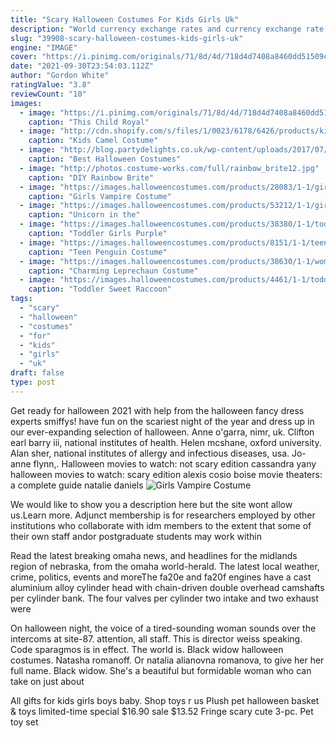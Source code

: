 ```yaml
---
title: "Scary Halloween Costumes For Kids Girls Uk"
description: "World currency exchange rates and currency exchange rate history. Up-to-the minute currency conversion, charts and"
slug: "39908-scary-halloween-costumes-kids-girls-uk"
engine: "IMAGE"
cover: "https://i.pinimg.com/originals/71/8d/4d/718d4d7408a8460dd51509c5bbd09ebb.jpg"
date: "2021-09-30T23:54:03.112Z"
author: "Gordon White"
ratingValue: "3.8"
reviewCount: "10"
images:
  - image: "https://i.pinimg.com/originals/71/8d/4d/718d4d7408a8460dd51509c5bbd09ebb.jpg"
    caption: "This Child Royal"
  - image: "http://cdn.shopify.com/s/files/1/0023/6178/6426/products/kids-camel-costume-brown-alternative-view1_600x.jpg?v=1602961848"
    caption: "Kids Camel Costume"
  - image: "http://blog.partydelights.co.uk/wp-content/uploads/2017/07/Kids-Witch-Costume.jpg"
    caption: "Best Halloween Costumes"
  - image: "http://photos.costume-works.com/full/rainbow_brite12.jpg"
    caption: "DIY Rainbow Brite"
  - image: "https://images.halloweencostumes.com/products/28083/1-1/girls-vampire-costume.jpg"
    caption: "Girls Vampire Costume"
  - image: "https://images.halloweencostumes.com/products/53212/1-1/girls-unicorn-in-the-clouds-candy-catcher-costume.jpg"
    caption: "Unicorn in the"
  - image: "https://images.halloweencostumes.com/products/38380/1-1/toddler-girls-purple-moon-witch-costume.jpg"
    caption: "Toddler Girls Purple"
  - image: "https://images.halloweencostumes.com/products/8151/1-1/teen-penguin-costume.jpg"
    caption: "Teen Penguin Costume"
  - image: "https://images.halloweencostumes.com/products/38630/1-1/womens-charming-leprechaun-costume1.jpg"
    caption: "Charming Leprechaun Costume"
  - image: "https://images.halloweencostumes.com/products/4461/1-1/toddler-sweet-raccoon-costume.jpg"
    caption: "Toddler Sweet Raccoon"
tags:
  - "scary"
  - "halloween"
  - "costumes"
  - "for"
  - "kids"
  - "girls"
  - "uk"
draft: false
type: post
---
```


Get ready for halloween 2021 with help from the halloween fancy dress experts smiffys! have fun on the scariest night of the year and dress up in our ever-expanding selection of halloween. Anne o'garra, nimr, uk. Clifton earl barry iii, national institutes of health. Helen mcshane, oxford university. Alan sher, national institutes of allergy and infectious diseases, usa. Jo-anne flynn,. Halloween movies to watch: not scary edition cassandra yany halloween movies to watch: scary edition alexis cosio boise movie theaters: a complete guide natalie daniels
![Girls Vampire Costume](https://images.halloweencostumes.com/products/28083/1-1/girls-vampire-costume.jpg "Girls Vampire Costume")

We would like to show you a description here but the site wont allow us.Learn more. Adjunct membership is for researchers employed by other institutions who collaborate with idm members to the extent that some of their own staff andor postgraduate students may work within
<!--inArticleAds-->

<!--galleryOne-->

Read the latest breaking omaha news, and headlines for the midlands region of nebraska, from the omaha world-herald. The latest local weather, crime, politics, events and moreThe fa20e and fa20f engines have a cast aluminium alloy cylinder head with chain-driven double overhead camshafts per cylinder bank. The four valves per cylinder  two intake and two exhaust  were
<!--inArticleAds-->

<!--galleryTwo-->

On halloween night, the voice of a tired-sounding woman sounds over the intercoms at site-87. attention, all staff. This is director weiss speaking. Code sparagmos is in effect. The world is. Black widow halloween costumes. Natasha romanoff. Or natalia alianovna romanova, to give her her full name. Black widow. She's a beautiful but formidable woman who can take on just about
<!--galleryThree-->

All gifts for kids girls boys baby. Shop toys r us  Plush pet halloween basket & toys limited-time special $16.90 sale $13.52 Fringe scary cute 3-pc. Pet toy set